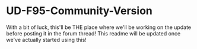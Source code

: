 # UD-F95-Community-Version
With a bit of luck, this'll be THE place where we'll be working on the update before posting it in the forum thread!
This readme will be updated once we've actually started using this!
